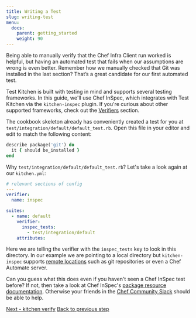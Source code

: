 ```yaml
---
title: Writing a Test
slug: writing-test
menu:
  docs:
    parent: getting_started
    weight: 90
---
```


Being able to manually verify that the Chef Infra Client run worked is helpful, but having an automated test that fails when our assumptions are wrong is even better. Remember how we manually checked that Git was installed in the last section? That’s a great candidate for our first automated test.

Test Kitchen is built with testing in mind and supports several testing frameworks. In this guide, we'll use Chef InSpec, which integrates with Test Kitchen via the `kitchen-inspec` plugin. If you're curious about other supported frameworks, check out the [Verifiers](../verifiers/_index.md) section.

The cookbook skeleton already has conveniently created a test for you at `test/integration/default/default_test.rb`. Open this file in your editor and edit to match the following content:

```ruby
describe package('git') do
  it { should be_installed }
end
```

Why `test/integration/default/default_test.rb`? Let's take a look again at our `kitchen.yml`:

```yaml
# relevant sections of config
---
verifier:
  name: inspec

suites:
  - name: default
    verifier:
      inspec_tests:
        - test/integration/default
    attributes:
```

Here we are telling the verifier with the `inspec_tests` key to look in this directory. In our example we are pointing to a local directory but `kitchen-inspec` supports [remote locations](https://github.com/inspec/kitchen-inspec#use-remote-inspec-profiles) such as git repositories or even a Chef Automate server.

Can you guess what this does even if you haven't seen a Chef InSpec test before? If not, then take a look at Chef InSpec's [package resource documentation](https://docs.chef.io/inspec/resources/package/). Otherwise your friends in the [Chef Community Slack](https://community.chef.io/slack) should be able to help.

<div class="sidebar--footer">
<a class="button primary-cta" href="10-running-verify.md">Next - kitchen verify</a>
<a class="sidebar--footer--back" href="08-manually-verifying.md">Back to previous step</a>
</div>
